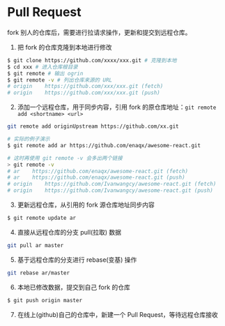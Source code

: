 # Pull Request

fork 别人的仓库后，需要进行拉请求操作，更新和提交到远程仓库。

1.  把 fork 的仓库克隆到本地进行修改

```sh
$ git clone https://github.com/xxxx/xxx.git # 克隆到本地
$ cd xxx # 进入仓库根目录
$ git remote # 输出 ogrin
$ git remote -v # 列出仓库来源的 URL
# origin	https://github.com/xxx/xxx.git (fetch)
# origin	https://github.com/xxx/xxx.git (push)
```

2.  添加一个远程仓库，用于同步内容，引用 fork 的原仓库地址：`git remote add <shortname> <url>`

```sh
git remote add originUpstream https://github.com/xx.git

# 实际的例子演示
$ git remote add ar https://github.com/enaqx/awesome-react.git

# 这时再使用 git remote -v 会多出两个链接
> git remote -v
# ar	https://github.com/enaqx/awesome-react.git (fetch)
# ar	https://github.com/enaqx/awesome-react.git (push)
# origin	https://github.com/Ivanwangcy/awesome-react.git (fetch)
# origin	https://github.com/Ivanwangcy/awesome-react.git (push)
```

3.  更新远程仓库，从引用的 fork 源仓库地址同步内容

```sh
$ git remote update ar
```

4.  直接从远程仓库的分支 pull(拉取) 数据

```sh
git pull ar master
```

5.  基于远程仓库的分支进行 rebase(变基) 操作

```sh
git rebase ar/master
```

6.  本地已修改数据，提交到自己 fork 的仓库

```sh
$ git push origin master
```

7.  在线上(github)自己的仓库中，新建一个 Pull Request，等待远程仓库接收
